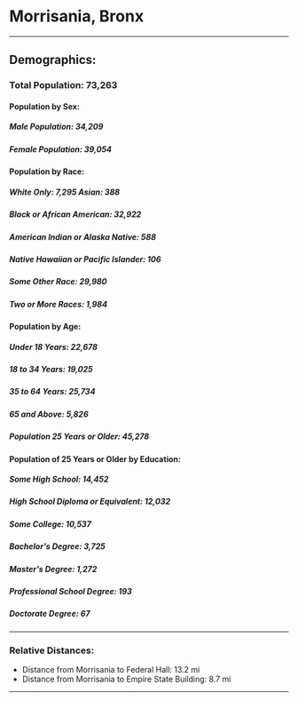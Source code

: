 # Morrisania, Bronx
***
## Demographics:
### Total Population: 73,263

#### **Population by Sex:**

##### Male Population: 34,209   
##### Female Population: 39,054

#### **Population by Race:**

##### White Only: 7,295    Asian: 388
##### Black or African American: 32,922
##### American Indian or Alaska Native: 588
##### Native Hawaiian or Pacific Islander: 106
##### Some Other Race: 29,980
##### Two or More Races: 1,984

#### **Population by Age:**

##### Under 18 Years: 22,678
##### 18 to 34 Years: 19,025
##### 35 to 64 Years: 25,734
##### 65 and Above: 5,826

##### Population 25 Years or Older: 45,278

#### **Population of 25 Years or Older by Education:**

##### Some High School: 14,452
##### High School Diploma or Equivalent: 12,032
##### Some College: 10,537
##### Bachelor's Degree: 3,725
##### Master's Degree: 1,272
##### Professional School Degree: 193
##### Doctorate Degree: 67

***
### Relative Distances:
+ Distance from Morrisania to Federal Hall: 13.2 mi
+ Distance from Morrisania to Empire State Building: 8.7 mi

***
<script src="https://embed.github.com/view/geojson/YukiYoshimatsu/morrisania_neighborhood/master/morrisania_map.geojson"></script>
